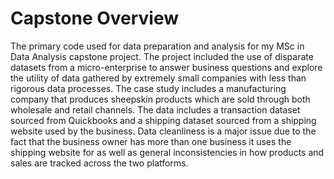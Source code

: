 # Capstone Overview

The primary code used for data preparation and analysis for my MSc in Data Analysis capstone project. The project included the use of disparate datasets from a micro-enterprise to answer business questions and explore the utility of data gathered by extremely small companies with less than rigorous data processes. The case study includes a manufacturing company that produces sheepskin products which are sold through both wholesale and retail channels. The data includes a transaction dataset sourced from Quickbooks and a shipping dataset sourced from a shipping website used by the business. Data cleanliness is a major issue due to the fact that the business owner has more than one business it uses the shipping website for as well as general inconsistencies in how products and sales are tracked across the two platforms. 
